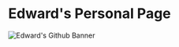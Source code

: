 
# Edward's Personal Page

![Edward's Github Banner](https://raw.githubusercontent.com/edwrddz6/edwrddz6/main/Modern%20Minimalist%20Simple%20Technology%20Banner.jpg)
